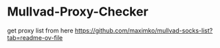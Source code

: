 # Mullvad-Proxy-Checker

get proxy list from here
https://github.com/maximko/mullvad-socks-list?tab=readme-ov-file
